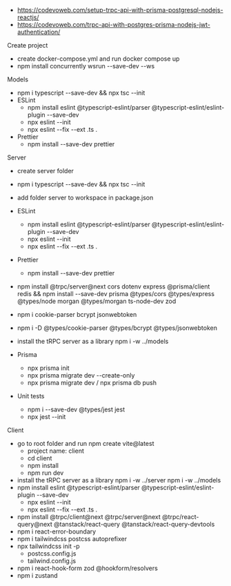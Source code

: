 - https://codevoweb.com/setup-trpc-api-with-prisma-postgresql-nodejs-reactjs/
- https://codevoweb.com/trpc-api-with-postgres-prisma-nodejs-jwt-authentication/

Create project
- create docker-compose.yml and run docker compose up
- npm install concurrently wsrun --save-dev --ws

Models
- npm i typescript --save-dev && npx tsc --init
- ESLint
  - npm install eslint @typescript-eslint/parser @typescript-eslint/eslint-plugin --save-dev
  - npx eslint --init
  - npx eslint --fix --ext .ts .
- Prettier
  - npm install --save-dev prettier
  
Server
- create server folder
- npm i typescript --save-dev && npx tsc --init
- add folder server to workspace in package.json
- ESLint
  - npm install eslint @typescript-eslint/parser @typescript-eslint/eslint-plugin --save-dev
  - npx eslint --init
  - npx eslint --fix --ext .ts .
- Prettier
  - npm install --save-dev prettier
- npm install @trpc/server@next cors dotenv express @prisma/client redis && npm install --save-dev prisma @types/cors @types/express @types/node morgan @types/morgan ts-node-dev zod
- npm i cookie-parser bcrypt jsonwebtoken
- npm i -D @types/cookie-parser @types/bcrypt @types/jsonwebtoken

- install the tRPC server as a library
  npm i -w ../models
- Prisma
  - npx prisma init
  - npx prisma migrate dev --create-only
  - npx prisma migrate dev / npx prisma db push
- Unit tests
  - npm i --save-dev @types/jest jest
  - npx jest --init

Client
- go to root folder and run npm create vite@latest
  - project name: client
  - cd client
  - npm install
  - npm run dev
- install the tRPC server as a library
  npm i -w ../server
  npm i -w ../models
- npm install eslint @typescript-eslint/parser @typescript-eslint/eslint-plugin --save-dev
  - npx eslint --init
  - npx eslint --fix --ext .ts . 
- npm install @trpc/client@next @trpc/server@next @trpc/react-query@next @tanstack/react-query @tanstack/react-query-devtools
- npm i react-error-boundary
- npm i tailwindcss postcss autoprefixer
- npx tailwindcss init -p
   - postcss.config.js
   - tailwind.config.js
- npm i react-hook-form zod @hookform/resolvers
- npm i zustand
